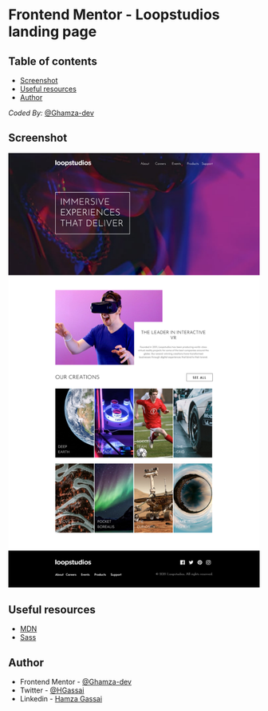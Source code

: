 # Frontend Mentor - Loopstudios landing page

## Table of contents

- [Screenshot](#screenshot)
- [Useful resources](#useful-resources)
- [Author](#author)

*Coded By:* [@Ghamza-dev](https://www.frontendmentor.io/profile/GHamza-Dev)

## Screenshot
![](./screenshot.png)

## Useful resources

- [MDN](https://developer.mozilla.org)
- [Sass](https://sass-lang.com/documentation)

## Author

- Frontend Mentor - [@Ghamza-dev](https://www.frontendmentor.io/profile/GHamza-Dev)
- Twitter - [@HGassai](https://twitter.com/HGassai)
- Linkedin - [Hamza Gassai](https://www.linkedin.com/in/hamza-gassai-67a89a202/)


